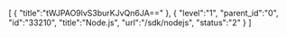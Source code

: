 [
	{
		"title":"tWJPAO9lvS3burKJvQn6JA=="
	},
	{
		"level":"1",
		"parent_id":"0",
		"id":"33210",
		"title":"Node.js",
		"url":"/sdk/nodejs",
		"status":"2"
	}
]